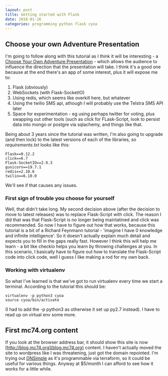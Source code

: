 ```yaml
---
layout: post
title: Getting started with Flask
date: 2018-01-16
categories: programming python flask cyoa
---
```

## Choose your own Adventure Presentation
I'm going to follow along with this tutorial as I think it will be interesting - a [Choose Your Own Adventure Presentation](https://www.twilio.com/blog/2014/11/choose-your-own-adventure-presentations-with-reveal-js-python-and-websockets.html) - which allows  the audience to influence the direction that the presentation will take.  I think it's a good one because at the end there's an app of some interest, plus it will expose me to:

1. Flask (obviously)
2. WebSockets (with Flask-SocketIO)
3. Using redis, which seems like overkill here, but whatever
4. Using the twilio SMS api, athough I will probably use the Telstra SMS API later
5. Space for experimentation - eg using perhaps twitter for voting, plus swapping out other tools (such as click for FLask-Script, look to persist data into mongo or postgre via sqlachemy, and things like that.

Being about 3 years since the tutorial was written, I'm also going to upgrade (and then lock) to the latest versions of each of the libraries, so *requirements.txt* looks like this:
```
Flask==0.12.2
click==6.7
Flask-SocketIO==2.9.3
gunicorn==19.7.1
redis==2.10.6
twilio==6.10.0
```
We'll see if that causes any issues.

### First sign of trouble you choose for yourself
Well, that didn't take long. My second decision above (after the decision to move to latest releases) was to replace Flask-Script with click.  The reason I did that was that Flask-Script is no longer being maintatined and click was recommended.  So now I have to figure out how that works, because this tutorial is a bit of a Richard Feynmann tutorial - 'imagine I have 0 knowledge and infinite intelligence'.  So it doesn't actually explain much detail and expects you to fill in the gaps really fast. However I think this will help me learn - a bit like checkio helps you learn by throwing challenges at you. In this scenario, I basically have to figure out how to translate the Flask-Script code into click code, well I guess I like making a rod for my own back.

### Working with virtualenv
So what I've learned is that we've got to run virtualenv every time we start a terminal. According to the tutorial this should be:
```
virtualenv -p python3 cyoa
source cyoa/bin/activate
```
(I had to add the -p python3 as otherwise it set up py2.7 instead). I have to read up on virtual env some more.


## First mc74.org content
If you look at the browser address bar, it should show this site is now [http://blog.mc74.org](blog.mc74.org) content. I haven't actually moved the site to wordpress like I was threatening, just got the domain repointed.  I'm trying out [DNSimple](https://dnsimple.com) as it's programmable via terraform, so it could be useful for various things.  Anyway at $5/month I can afford to see how it works for a little while.
